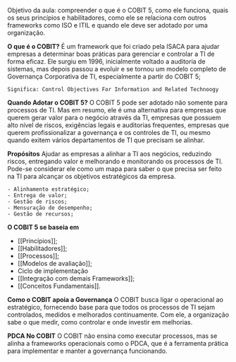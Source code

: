 Objetivo da aula: compreender o que é o COBIT 5, como ele funciona, quais os seus princípios e habilitadores, como ele se relaciona com outros frameworks como ISO e ITIL e quando ele deve ser adotado por uma organização.

**O que é o COBIT?**
	É um framework que foi criado pela ISACA para ajudar empresas a determinar boas práticas para gerenciar e controlar a TI de forma eficaz. 
	Ele surgiu em 1996, inicialmente voltado a auditoria de sistemas, mas depois passou a evoluir e se tornou um modelo completo de Governança Corporativa de TI, especialmente a partir do COBIT 5;
	
`Significa: Control Objectives For Information and Related Technoogy`

**Quando Adotar o COBIT 5?**
	O COBIT 5 pode ser adotado não somente para processos de TI. Mas em resumo, ele é uma alternativa para empresas que querem gerar valor para o negócio através da TI, empresas que possuem alto nível de riscos, exigências legais e auditorias frequentes, empresas que querem profissionalizar a governança e os controles de TI, ou mesmo quando exitem vários departamentos de TI que precisam se alinhar.

**Propósitos**
	Ajudar as empresas a alinhar a TI aos negócios, reduzindo riscos, entregando valor e melhorando e monitorando os processos de TI.
	Pode-se considerar ele como um mapa para saber o que precisa ser feito na TI para alcançar os objetivos estratégicos da empresa.
	
	- Alinhamento estratégico;
	- Entrega de valor;
	- Gestão de riscos;
	- Mensuração de desempenho;
	- Gestão de recursos;

**O COBIT 5 se baseia em**
- [[Princípios]];
- [[Habilitadores]];
- [[Processos]];
- [[Modelos de avaliação]];
- Ciclo de implementação
- [[Integração com demais Frameworks]];
- [[Conceitos Fundamentais]].
 
**Como o COBIT apoia a Governança**
	O COBIT busca ligar o operacional ao estratégico, fornecendo base para que todos os processos de TI sejam controlados, medidos e melhorados continuamente.
	Com ele, a organização sabe o que medir, como controlar e onde investir em melhorias.

**PDCA No COBIT**
	O COBIT não ensina como executar processos, mas se alinha a frameworks operacionais como o PDCA, que é a ferramenta prática para implementar e manter a governança funcionando.